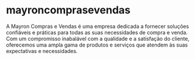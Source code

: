 # mayroncomprasevendas
 A Mayron Compras e Vendas é uma empresa dedicada a fornecer soluções confiáveis e práticas para todas as suas necessidades de compra e venda. Com um compromisso inabalável com a qualidade e a satisfação do cliente, oferecemos uma ampla gama de produtos e serviços que atendem às suas expectativas e necessidades.
